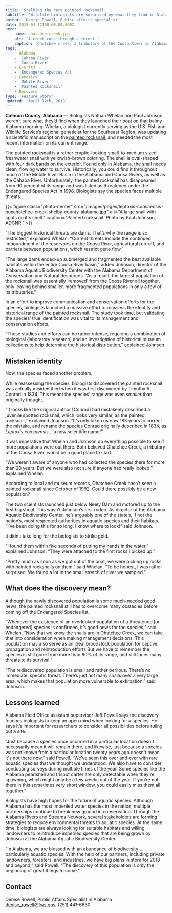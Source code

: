 ```yaml
---
title: 'Stalking the rare painted rocksnail'
subtitle: 'Wildlife biologists are surprised by what they find in Alabama creeks'
author: 'Denise Rowell, Public affairs specialist'
date: 2018-04-12T00:00:00.000Z
hero:
    name: ohatchee-creek.jpg
    alt: 'A creek runs through a forest.'
    caption: 'Ohatchee creek, a tributary of the Coosa River in Alabama. Photo by Paul Johnson, ADCNR.'
tags:
    - Alabama
    - 'Cahaba River'
    - 'Coosa River'
    - E-Grits
    - 'Endangered Species Act'
    - Genetics
    - 'Mobile River'
    - 'Painted Rocksnail'
    - Recovery
type: 'Feature Story'
updated: 'April 12th, 2018'
---
```


**Calhoun County, Alabama** &mdash; Biologists Nathan Whelan and Paul Johnson weren’t sure what they’d find when they launched their boat on that balmy Alabama morning.  Whelan, a biologist currently serving as the U.S. Fish and Wildlife Service’s regional geneticist for the Southeast Region, was updating a scientific manuscript on the [painted rocksnail](https://ecos.fws.gov/ecp0/profile/speciesProfile?spcode=G08B), and needed the most recent information on its current range.

The painted rocksnail is a rather cryptic-looking small-to-medium sized freshwater snail with yellowish-brown coloring.  The shell is oval-shaped with four dark bands on the exterior.  Found only in Alabama, the snail needs clean, flowing water to survive. Historically, you could find it throughout much of the Mobile River Basin in the Alabama and Coosa Rivers, as well as the Cahaba River.  Unfortunately, the painted rocksnail has disappeared from 90 percent of its range and was listed as threatened under the Endangered Species Act in 1998.  Biologists say the species faces multiple threats.

{{< figure class="photo-center" src="/images/pages/leptoxis-coosaensis-buxahatchee-creek-shelby-county-alabama.jpg" alt="A large snail with spots on it's shell." caption="Painted rocksnail. Photo by Paul Johnson, ADCNR." >}}

“The biggest historical threats are dams.  That’s why the range is so restricted,” explained Whelan.  “Current threats include the continued impoundment of the reservoirs on the Coosa River, agricultural run-off, and barriers between populations, which restrict gene flow.”

“The large dams ended-up submerged and fragmented the best available habitats within the entire Coosa River basin,” added Johnson, director of the Alabama Aquatic Biodiversity Center with the Alabama Department of Conservation and Natural Resources.  “As a result, the largest population of the rocksnail was essentially ‘removed’ from the Coosa River all together, only leaving behind smaller, more fragmented populations in only a few of its tributaries.”

In an effort to improve communication and conservation efforts for the species, biologists launched a massive effort to reassess the identity and historical range of the painted rocksnail.  The study took time, but validating the species’ true identification was vital to its management and conservation efforts.

“These studies and efforts can be rather intense, requiring a combination of biological (laboratory research) and an investigation of historical museum collections to help determine the historical distribution,” explained Johnson.

## Mistaken identity

Now, the species faced another problem.

While reassessing the species, biologists discovered the painted rocksnail was actually misidentified when it was first discovered by Timothy A. Conrad in 1834.  This meant the species’ range was even *smaller* than originally thought.

“It looks like the original author [Conrad] had mistakenly described a juvenile spotted rocksnail, which looks very similar, as the painted rocksnail,” explained Johnson.  “It’s only taken us now 183 years to correct the mistake, and rename the species Conrad originally described in 1834, as *Leptoxis coosaensis*… a new scientific name!”

It was imperative that Whelan and Johnson do everything possible to see if more populations were out there.  Both believed Ohatchee Creek, a tributary of the Coosa River, would be a good place to start.

“We weren’t aware of anyone who had collected the species there for more than 20 years.  But we were also not sure if anyone had really looked,” explained Whelan.

According to local and museum records, Ohatchee Creek hasn’t seen a painted rocksnail since October of 1992.  Could there possibly be a new population?

The two scientists launched just below Neely Dam and motored up to the first big shoal.  This wasn’t Johnson’s first rodeo. As director of the Alabama Aquatic Biodiversity Center, he’s arguably one of the state’s, if not the nation’s, most respected authorities in aquatic species and their habitats. “I’ve been doing this for so long, I know where to look!” said Johnson.

It didn’t take long for the biologists to strike gold.

“I found them within five seconds of putting my hands in the water,” explained Johnson.  “They were attached to the first rocks I picked up!”

“Pretty much as soon as we got out of the boat, we were picking up rocks with painted rocksnails on them,” said Whelan.  “To be honest, I was rather surprised.  We found a lot in the small stretch of river we sampled.”

## What does the discovery mean?

Although the newly discovered population is some much-needed good news, the painted rocksnail still has to overcome many obstacles before coming off the Endangered Species list.

“Whenever the existence of an overlooked population of a threatened [or endangered] species is confirmed, it’s good news for the species,” said Whelan. “Now that we know the snails are in Ohatchee Creek, we can take that into consideration when making management decisions.  This population may also serve as an ideal broodstock population for captive propagation and reintroduction efforts But we have to remember the species is still gone from more than 90% of its range, and still faces many threats to its survival.”

“The rediscovered population is small and rather perilous.  There’s no immediate, specific threat. There’s just not many snails over a very large area, which makes that population more vulnerable to extirpation,” said Johnson.

## Lessons learned

Alabama Field Office assistant supervisor Jeff Powell says the discovery teaches biologists to keep an open mind when looking for a species.  He says it’s important for researchers to consider all possibilities before ruling out a site.

“Just because a species once occurred in a particular location doesn't necessarily mean it will remain there, and likewise, just because a species was not known from a particular location twenty years ago doesn't mean it's not there now,” said Powell. “We’ve seen this over and over with rare aquatic species that we thought we understood.  We also have to consider conducting surveys during multiple times of the year.  Some species like the Alabama pearlshell and trispot darter are only detectable when they're spawning, which might only be a few weeks out of the year.  If you’re not there in this sometimes very short window, you could easily miss them all together.”

Biologists have high hopes for the future of aquatic species.  Although Alabama has the most imperiled water species in the nation, multiple partnerships continue to break new ground in conservation.  Through the Alabama Rivers and Streams Network, several stakeholders are forming strategies to reduce environmental threats to aquatic species.  At the same time, biologists are always looking for suitable habitats and willing landowners to reintroduce imperiled species that are being grown by Johnson at the Alabama Aquatic Biodiversity Center. 

“In Alabama, we are blessed with an abundance of biodiversity … particularly aquatic species.  With the help of our partners, including private landowners, foresters, and industries, we have big plans in store for 2018 and beyond,” said Powell.  “The discovery of this population is only the beginning of great things to come.”

## Contact

Denise Rowell, Public Affairs Specialist in Alabama  
[denise_rowell@fws.gov](mailto:denise_rowell@fws.gov), (251) 441-6630
